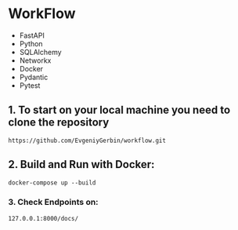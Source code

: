 # WorkFlow
- FastAPI
- Python
- SQLAlchemy 
- Networkx
- Docker
- Pydantic
- Pytest 

## 1. To start on your local machine you need to clone the repository

```
https://github.com/EvgeniyGerbin/workflow.git
```

## 2. Build and Run with Docker:

`docker-compose up --build`


### 3. Check Endpoints on:

`127.0.0.1:8000/docs/`

